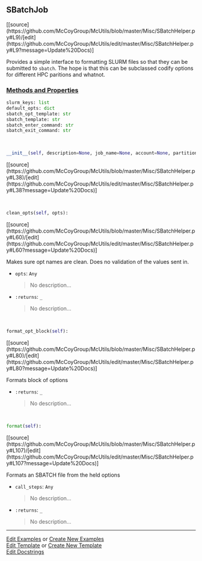 ## <a id="McUtils.Misc.SBatchHelper.SBatchJob">SBatchJob</a> 
<div class="docs-source-link" markdown="1">
[[source](https://github.com/McCoyGroup/McUtils/blob/master/Misc/SBatchHelper.py#L9)/[edit](https://github.com/McCoyGroup/McUtils/edit/master/Misc/SBatchHelper.py#L9?message=Update%20Docs)]
</div>

Provides a simple interface to formatting SLURM
files so that they can be submitted to `sbatch`.
The hope is that this can be subclassed codify
options for different HPC paritions and whatnot.

<div class="collapsible-section">
 <div class="collapsible-section collapsible-section-header" markdown="1">
 
### <a class="collapse-link" data-toggle="collapse" href="#methods">Methods and Properties</a> <a class="float-right" data-toggle="collapse" href="#methods"><i class="fa fa-chevron-down"></i></a>

 </div>
 <div class="collapsible-section collapsible-section-body collapse" id="methods" markdown="1">

```python
slurm_keys: list
default_opts: dict
sbatch_opt_template: str
sbatch_template: str
sbatch_enter_command: str
sbatch_exit_command: str
```
<a id="McUtils.Misc.SBatchHelper.SBatchJob.__init__" class="docs-object-method">&nbsp;</a> 
```python
__init__(self, description=None, job_name=None, account=None, partition=None, mem=None, nodes=None, ntasks_per_node=None, chdir=None, output=None, steps=(), **opts): 
```
<div class="docs-source-link" markdown="1">
[[source](https://github.com/McCoyGroup/McUtils/blob/master/Misc/SBatchHelper.py#L38)/[edit](https://github.com/McCoyGroup/McUtils/edit/master/Misc/SBatchHelper.py#L38?message=Update%20Docs)]
</div>

<a id="McUtils.Misc.SBatchHelper.SBatchJob.clean_opts" class="docs-object-method">&nbsp;</a> 
```python
clean_opts(self, opts): 
```
<div class="docs-source-link" markdown="1">
[[source](https://github.com/McCoyGroup/McUtils/blob/master/Misc/SBatchHelper.py#L60)/[edit](https://github.com/McCoyGroup/McUtils/edit/master/Misc/SBatchHelper.py#L60?message=Update%20Docs)]
</div>

Makes sure opt names are clean.
        Does no validation of the values sent in.
- `opts`: `Any`
    >No description...
- `:returns`: `_`
    >No description...

<a id="McUtils.Misc.SBatchHelper.SBatchJob.format_opt_block" class="docs-object-method">&nbsp;</a> 
```python
format_opt_block(self): 
```
<div class="docs-source-link" markdown="1">
[[source](https://github.com/McCoyGroup/McUtils/blob/master/Misc/SBatchHelper.py#L80)/[edit](https://github.com/McCoyGroup/McUtils/edit/master/Misc/SBatchHelper.py#L80?message=Update%20Docs)]
</div>

Formats block of options
- `:returns`: `_`
    >No description...

<a id="McUtils.Misc.SBatchHelper.SBatchJob.format" class="docs-object-method">&nbsp;</a> 
```python
format(self): 
```
<div class="docs-source-link" markdown="1">
[[source](https://github.com/McCoyGroup/McUtils/blob/master/Misc/SBatchHelper.py#L107)/[edit](https://github.com/McCoyGroup/McUtils/edit/master/Misc/SBatchHelper.py#L107?message=Update%20Docs)]
</div>

Formats an SBATCH file from the held options
- `call_steps`: `Any`
    >No description...
- `:returns`: `_`
    >No description...

 </div>
</div>




___

[Edit Examples](https://github.com/McCoyGroup/McUtils/edit/gh-pages/ci/examples/McUtils/Misc/SBatchHelper/SBatchJob.md) or 
[Create New Examples](https://github.com/McCoyGroup/McUtils/new/gh-pages/?filename=ci/examples/McUtils/Misc/SBatchHelper/SBatchJob.md) <br/>
[Edit Template](https://github.com/McCoyGroup/McUtils/edit/gh-pages/ci/docs/McUtils/Misc/SBatchHelper/SBatchJob.md) or 
[Create New Template](https://github.com/McCoyGroup/McUtils/new/gh-pages/?filename=ci/docs/templates/McUtils/Misc/SBatchHelper/SBatchJob.md) <br/>
[Edit Docstrings](https://github.com/McCoyGroup/McUtils/edit/master/Misc/SBatchHelper.py#L9?message=Update%20Docs)